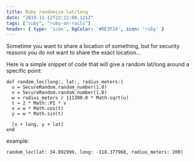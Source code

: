 ```yaml
---
title: Ruby randomize lat/long
date: "2019-11-12T22:12:00.121Z"
tags: ["ruby", "ruby-on-rails"]
header: { type: 'icon', bgColor: '#DE3F24', icon: 'ruby' }
---
```


Sometime you want to share a location of something, but for security reasons you do not want to share the exact location...

Here is a simple snippet of code that will give a random lat/long around a specific point:
```
def random_loc(long:, lat:, radius_meters:)
  u = SecureRandom.random_number(1.0)
  v = SecureRandom.random_number(1.0)
  w = radius_meters / 111300.0 * Math.sqrt(u)
  t = 2 * Math::PI * v
  x = w * Math.cos(t)
  y = w * Math.sin(t)

  [x + long, y + lat]
end
```

example:
```
random_loc(lat: 34.092999, long: -118.377968, radius_meters: 200)
```
